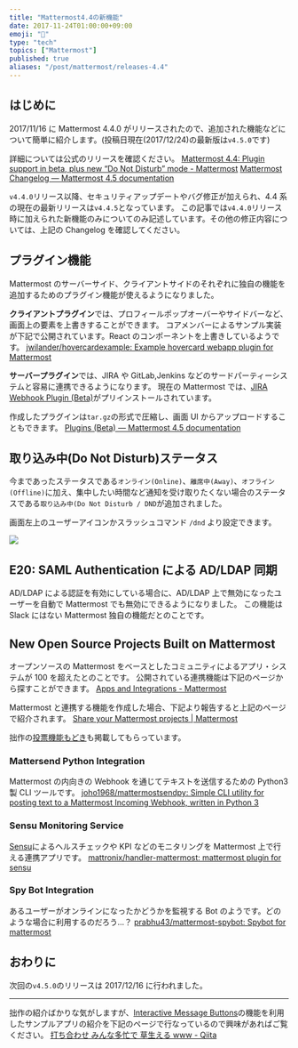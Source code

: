 ```yaml
---
title: "Mattermost4.4の新機能"
date: 2017-11-24T01:00:00+09:00
emoji: "📣"
type: "tech"
topics: ["Mattermost"]
published: true
aliases: "/post/mattermost/releases-4.4"
---
```


## はじめに

2017/11/16 に Mattermost 4.4.0 がリリースされたので、追加された機能などについて簡単に紹介します。(投稿日現在(2017/12/24)の最新版は`v4.5.0`です)

詳細については公式のリリースを確認ください。
[Mattermost 4.4: Plugin support in beta, plus new “Do Not Disturb” mode - Mattermost](https://about.mattermost.com/blog/mattermost-4-4/)
[Mattermost Changelog — Mattermost 4.5 documentation](https://docs.mattermost.com/administration/changelog.html#release-v4-4-5)

`v4.4.0`リリース以降、セキュリティアップデートやバグ修正が加えられ、4.4 系の現在の最新リリースは`v4.4.5`となっています。
この記事では`v4.4.0`リリース時に加えられた新機能のみについてのみ記述しています。その他の修正内容については、上記の Changelog を確認してください。

## プラグイン機能

Mattermost のサーバーサイド、クライアントサイドのそれぞれに独自の機能を追加するためのプラグイン機能が使えるようになりました。

**クライアントプラグイン**では、プロフィールポップオーバーやサイドバーなど、画面上の要素を上書きすることができます。
コアメンバーによるサンプル実装が下記で公開されています。React のコンポーネントを上書きしているようです。
[jwilander/hovercardexample: Example hovercard webapp plugin for Mattermost](https://github.com/jwilander/hovercardexample)

**サーバープラグイン**では、JIRA や GitLab,Jenkins などのサードパーティーシステムと容易に連携できるようになります。
現在の Mattermost では、[JIRA Webhook Plugin (Beta)](https://docs.mattermost.com/integrations/jira.html#)がプリインストールされています。

作成したプラグインは`tar.gz`の形式で圧縮し、画面 UI からアップロードすることもできます。
[Plugins (Beta) — Mattermost 4.5 documentation](https://docs.mattermost.com/administration/plugins.html)

## 取り込み中(Do Not Disturb)ステータス

今まであったステータスである`オンライン(Online)`、`離席中(Away)`、`オフライン(Offline)`に加え、集中したい時間など通知を受け取りたくない場合のステータスである`取り込み中(Do Not Disturb / DND`が追加されました。

画面左上のユーザーアイコンかスラッシュコマンド `/dnd` より設定できます。

![](https://qiita-image-store.s3.amazonaws.com/0/9891/11f85fd3-b515-63c8-e9bb-cae450e335b4.png)

## E20: SAML Authentication による AD/LDAP 同期

AD/LDAP による認証を有効にしている場合に、AD/LDAP 上で無効になったユーザーを自動で Mattermost でも無効にできるようになりました。
この機能は Slack にはない Mattermost 独自の機能だとのことです。

## New Open Source Projects Built on Mattermost

オープンソースの Mattermost をベースとしたコミュニティによるアプリ・システムが 100 を超えたとのことです。
公開されている連携機能は下記のページから探すことができます。
[Apps and Integrations - Mattermost](https://about.mattermost.com/community-applications/)

Mattermost と連携する機能を作成した場合、下記より報告すると上記のページで紹介されます。
[Share your Mattermost projects | Mattermost](https://www.mattermost.org/share-your-mattermost-projects/)

拙作の[投票機能もどき](https://qiita.com/kaakaa_hoe/items/b2605ce3816cfc517ecd)も掲載してもらっています。

### Mattersend Python Integration

Mattermost の内向きの Webhook を通じてテキストを送信するための Python3 製 CLI ツールです。
[joho1968/mattermostsendpy: Simple CLI utility for posting text to a Mattermost Incoming Webhook, written in Python 3](https://github.com/joho1968/mattermostsendpy)

### Sensu Monitoring Service

[Sensu](https://sensuapp.org/)によるヘルスチェックや KPI などのモニタリングを Mattermost 上で行える連携アプリです。
[mattronix/handler-mattermost: mattermost plugin for sensu](https://github.com/mattronix/handler-mattermost)

### Spy Bot Integration

あるユーザーがオンラインになったかどうかを監視する Bot のようです。どのような場合に利用するのだろう...？
[prabhu43/mattermost-spybot: Spybot for mattermost](https://github.com/prabhu43/mattermost-spybot)

## おわりに

次回の`v4.5.0`のリリースは 2017/12/16 に行われました。

---

拙作の紹介ばかりな気がしますが、[Interactive Message Buttons](https://docs.mattermost.com/developer/interactive-message-buttons.html)の機能を利用したサンプルアプリの紹介を下記のページで行なっているので興味があればご覧ください。
[打ち合わせ みんな多忙で 草生える www \- Qiita](https://qiita.com/kaakaa_hoe/items/7df3789f1fc57ffa02fc)
